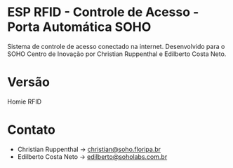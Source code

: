 # ESP RFID - Controle de Acesso - Porta Automática SOHO
  Sistema de controle de acesso conectado na internet. Desenvolvido para o SOHO Centro de Inovação por Christian Ruppenthal e Edilberto Costa Neto.

# Versão
  Homie RFID

# Contato
  - Christian Ruppenthal -> christian@soho.floripa.br
  - Edilberto Costa Neto -> edilberto@soholabs.com.br
